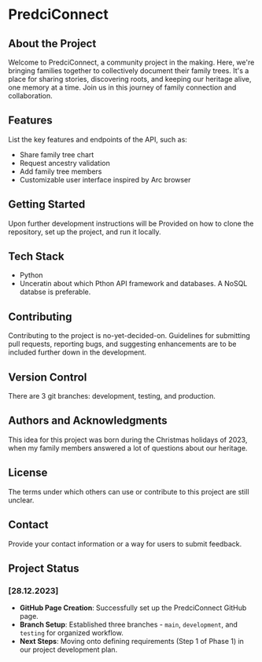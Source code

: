 # PredciConnect

## About the Project
Welcome to PredciConnect, a community project in the making. Here, we're bringing families together to collectively document their family trees. It's a place for sharing stories, discovering roots, and keeping our heritage alive, one memory at a time. Join us in this journey of family connection and collaboration.

## Features
List the key features and endpoints of the API, such as:
- Share family tree chart
- Request ancestry validation
- Add family tree members
- Customizable user interface inspired by Arc browser

## Getting Started
Upon further development instructions will be Provided on how to clone the repository, set up the project, and run it locally.

## Tech Stack
- Python
- Unceratin about which Pthon API framework and databases. A NoSQL databse is preferable. 

## Contributing
Contributing to the project is no-yet-decided-on. Guidelines for submitting pull requests, reporting bugs, and suggesting enhancements are to be included further down in the development.

## Version Control
There are 3 git branches: development, testing, and production.

## Authors and Acknowledgments
This idea for this project was born during the Christmas holidays of 2023, when my family members answered a lot of questions about our heritage.

## License
The terms under which others can use or contribute to this project are still unclear.

## Contact
Provide your contact information or a way for users to submit feedback.

## Project Status
### [28.12.2023]
- **GitHub Page Creation**: Successfully set up the PredciConnect GitHub page.
- **Branch Setup**: Established three branches - `main`, `development`, and `testing` for organized workflow.
- **Next Steps**: Moving onto defining requirements (Step 1 of Phase 1) in our project development plan.

